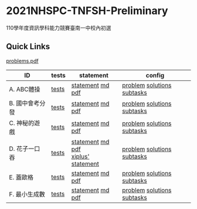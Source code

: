 # 2021NHSPC-TNFSH-Preliminary
110學年度資訊學科能力競賽臺南一中校內初選

## Quick Links
[problems.pdf](pA/attachments/problems.pdf)

| ID | tests | statement | config |
| --- | --- | --- | --- |
| A. ABC體操      | [tests](pA/tests) | [statement](pA/statement) [md](pA/statement/index.md) [pdf](pA/statement/index.pdf)                                                             | [problem](pA/problem.json) [solutions](pA/solutions.json) [subtasks](pA/subtasks.json) |
| B. 國中會考分發 | [tests](pB/tests) | [statement](pB/statement) [md](pB/statement/index.md) [pdf](pB/statement/index.pdf)                                                             | [problem](pB/problem.json) [solutions](pB/solutions.json) [subtasks](pB/subtasks.json) |
| C. 神秘的遊戲   | [tests](pC/tests) | [statement](pC/statement) [md](pC/statement/index.md) [pdf](pC/statement/index.pdf)                                                             | [problem](pC/problem.json) [solutions](pC/solutions.json) [subtasks](pC/subtasks.json) |
| D. 花子一口吞   | [tests](pD/tests) | [statement](pD/statement) [md](pD/statement/index.md) [pdf](pD/statement/index.pdf) <br/> [xiplus' statement](pD/statement/xiplus-statement.md) | [problem](pD/problem.json) [solutions](pD/solutions.json) [subtasks](pD/subtasks.json) |
| E. 蓋歐格       | [tests](pE/tests) | [statement](pE/statement) [md](pE/statement/index.md) [pdf](pE/statement/index.pdf)                                                             | [problem](pE/problem.json) [solutions](pE/solutions.json) [subtasks](pE/subtasks.json) |
| F. 最小生成數   | [tests](pF/tests) | [statement](pF/statement) [md](pF/statement/index.md) [pdf](pF/statement/index.pdf)                                                             | [problem](pF/problem.json) [solutions](pF/solutions.json) [subtasks](pF/subtasks.json) |
